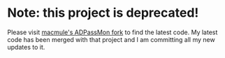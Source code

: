# Note: this project is deprecated!

Please visit [macmule's ADPassMon fork](https://github.com/macmule/ADPassMon) to find the latest code. My latest code has been merged with that project and I am committing all my new updates to it.
